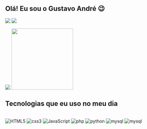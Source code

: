 
## Olá! Eu sou o Gustavo André 😉
<a href="https://www.linkedin.com/in/gustavo-andr3/" target="_blank"><img src="https://img.shields.io/badge/-LinkedIn-%230077B5?style=for-the-badge&logo=linkedin&logoColor=white" target="_blank"></a>
<a href = "mailto:soaresgustavoans@gmail.com"><img src="https://img.shields.io/badge/-Gmail-%23333?style=for-the-badge&logo=gmail&logoColor=white" target="_blank"></a>

<div id="dashboard">
<img src="https://github-readme-stats.vercel.app/api?username=gustavoandredev&show_icons=true&theme=dracula">
<img height="196cm" src="https://github-readme-stats.vercel.app/api/top-langs/?username=gustavoandredev&show_icons=true&theme=dracula">
</div>

## Tecnologias que eu uso no meu dia

<div style="display: inline_block;"><br/>
    <img alt="HTML5" src="https://img.shields.io/badge/HTML5-E34F26?style=for-the-badge&logo=html5&logoColor=white">
    <img alt="css3" src="https://img.shields.io/badge/CSS3-1572B6?style=for-the-badge&logo=css3&logoColor=white">
    <img alt="JavaScript" src="https://img.shields.io/badge/JavaScript-F7DF1E?style=for-the-badge&logo=javascript&logoColor=black">
    <img alt="php" src="https://img.shields.io/badge/PHP-777BB4?style=for-the-badge&logo=php&logoColor=white">
    <img alt="python" src="https://img.shields.io/badge/Python-3776AB?style=for-the-badge&logo=python&logoColor=white">
    <img alt="mysql" src="https://img.shields.io/badge/MySQL-00000F?style=for-the-badge&logo=mysql&logoColor=white">
    <img alt="mysql" src="https://img.shields.io/badge/Node.js-43853D?style=for-the-badge&logo=node.js&logoColor=white">

</div>




